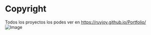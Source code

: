# Copyright 

Todos los proyectos los podes ver en https://ruyjoy.github.io/Portfolio/
![Image]([https://todocodeacademy.com/wp-content/uploads/2020/12/cropped-LogoConSombras-sinfondo-166x38.png](https://ruyjoy.github.io/Portfolio/img/10.png))
